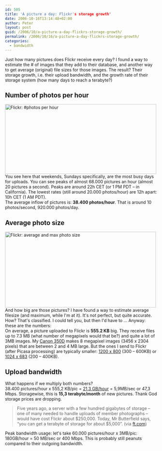 ```yaml
---
id: 505
title: 'A picture a day: Flickr's storage growth'
date: 2006-10-16T13:14:48+02:00
author: Peter
layout: post
guid: /2006/10/a-picture-a-day-flickrs-storage-growth/
permalink: /2006/10/16/a-picture-a-day-flickrs-storage-growth/
categories:
  - bandwidth
---
```

Just how many pictures does Flickr receive every day? I found a way to estimate the # of images that they add to their database, and another way to get average (original) file sizes for those images. The result? Their storage growth, i.e. their upload bandwidth, and the growth rate of their storage system (how many days to reach a terabyte?) 

## Number of photos per hour

[<img  src="http://static.flickr.com/103/271195136_0b76056076.jpg" width="500" height="230" alt="Flickr: #photos per hour" />](http://www.flickr.com/photos/pforret/271195136/ "Photo Sharing")  
You see here that weekends, Sundays specifically, are the most busy days for uploads. You can see peaks of almost 68.000 pictures an hour (almost 20 pictures a second). Peaks are around 22h CET (or 1 PM PDT &#8211; in California). The lowest rates (still around 20.000 photos/hour) are 12h apart: 10h CET (1 AM PDT).  
The average inflow of pictures is: **38.400 photos/hour**. That is around 10 photos/second, 920.000 photos/day.

## Average photo size

[<img  src="http://static.flickr.com/118/271195133_59f05d3330.jpg" width="499" height="250" alt="Flickr: average and max photo size" />](http://www.flickr.com/photos/pforret/271195133/ "Photo Sharing")  
And how big are those pictures? I have found a way to estimate average filesize (and maximum, while I'm at it). It's not perfect, but quite accurate. How? That's classified. I could tell you, but then I'd have to &#8230; Anyway: these are the numbers:  
On average, a picture uploaded to Flickr is **555.2 KB** big. They receive files up to 7.3 MB (what number of megapixels would that be?) and quite a lot of 3MB images. My [Canon 350D](http://web.forret.com/tools/megapixel.asp?title=Canon+EOS+350D&width=3456&height=2304) makes 8 megapixel images (3456 x 2304 pixels) that are between 2 and 4 MB large. But the ones I send to Flickr (after Picasa processing) are typically smaller: [1200 x 800](http://web.forret.com/tools/megapixel.asp?width=1200&height=800) (300 &#8211; 600KB) or [1024 x 683](http://web.forret.com/tools/megapixel.asp?width=1024&height=683) (200 &#8211; 400KB).

## Upload bandwidth

What happens if we multiply both numbers?  
38.400 pictures/hour x 555,2 KB/pic = [21,3 GB/hour](http://web.forret.com/tools/bandwidth.asp?speed=21.3&unit=GB%2Fh) = 5,9MB/sec or 47,3 Mbps. Storagewise, this is **15,3 terabyte/month** of new pictures. Thank God storage prices are dropping.

> Five years ago, a server with a few hundred gigabytes of storage – one of many needed to handle uploads of member photographs – would have cost Flickr about $250,000. Today, Mr Butterfield says, “you can get a terabyte of storage for about $5,000”. (via [ft.com](http://www.ft.com/cms/s/7ac899e4-ca42-11da-852f-0000779e2340.html))

Peak bandwidth usage: let's take 60.000 pictures/hour x 3MB/pic: 180GB/hour = 50 MB/sec or 400 Mbps. This is probably still peanuts compared to their outgoing bandwidth.